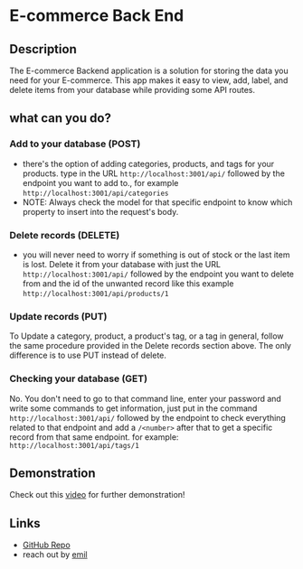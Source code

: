 # E-commerce Back End

## **Description**
The E-commerce Backend application is a solution for storing the data you need for your E-commerce. This app makes it easy to view, add, label, and delete items from your database while providing some API routes.

## **what can you do?**
### Add to your database (POST)

- there's the option of adding categories, products, and tags for your products.
type in the URL ```http://localhost:3001/api/``` followed by the endpoint you want to add to., for example ```http://localhost:3001/api/categories```
- NOTE: Always check the model for that specific endpoint to know which property to insert into the request's body.


### Delete records (DELETE)

- you will never need to worry if something is out of stock or the last item is lost. Delete it from your database with just the URL ```http://localhost:3001/api/``` followed by the endpoint you want to delete from and the id of the unwanted record like this example ```http://localhost:3001/api/products/1```

### Update records (PUT)

To Update a category, product, a product's tag, or a tag in general, follow the same procedure provided in the Delete records section above. The only difference is to use PUT instead of delete.

### Checking your database (GET)

No. You don't need to go to that command line, enter your password and write some commands to get information, just put in the command ```http://localhost:3001/api/``` followed by the endpoint to check everything related to that endpoint and add a ```/<number>``` after that to get a specific record from that same endpoint. 
for example: ```http://localhost:3001/api/tags/1``` 

## Demonstration 
Check out this [video](https://drive.google.com/file/d/1obryJZNLSpo2LLJLWs3dp8e_3hhuujgz/view?usp=sharing) for further demonstration!

## Links
- [GitHub Repo](https://github.com/Makispear/ecommerce-backend)
- reach out by [emil](mailto:maki-miko@hotmail.com)
